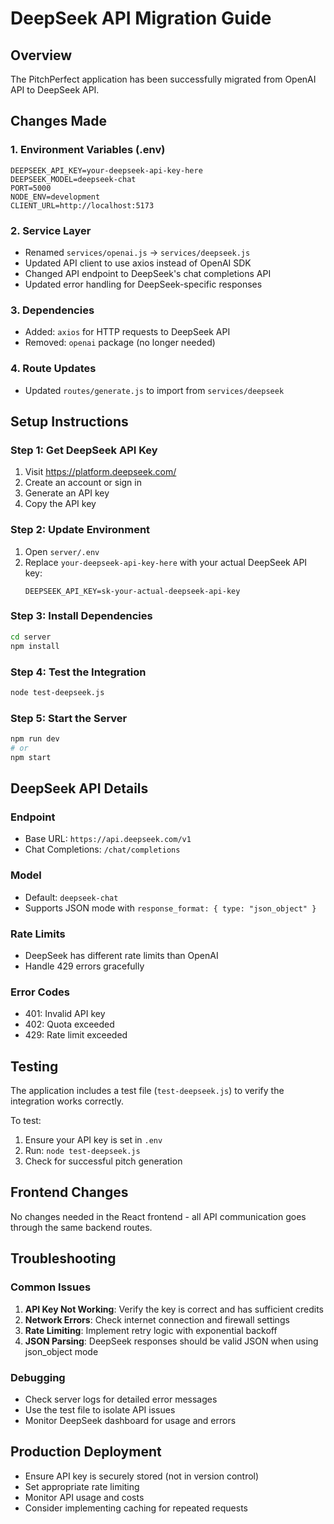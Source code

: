 # DeepSeek API Migration Guide

## Overview
The PitchPerfect application has been successfully migrated from OpenAI API to DeepSeek API.

## Changes Made

### 1. Environment Variables (.env)
```env
DEEPSEEK_API_KEY=your-deepseek-api-key-here
DEEPSEEK_MODEL=deepseek-chat
PORT=5000
NODE_ENV=development
CLIENT_URL=http://localhost:5173
```

### 2. Service Layer
- Renamed `services/openai.js` → `services/deepseek.js`
- Updated API client to use axios instead of OpenAI SDK
- Changed API endpoint to DeepSeek's chat completions API
- Updated error handling for DeepSeek-specific responses

### 3. Dependencies
- Added: `axios` for HTTP requests to DeepSeek API
- Removed: `openai` package (no longer needed)

### 4. Route Updates
- Updated `routes/generate.js` to import from `services/deepseek`

## Setup Instructions

### Step 1: Get DeepSeek API Key
1. Visit https://platform.deepseek.com/
2. Create an account or sign in
3. Generate an API key
4. Copy the API key

### Step 2: Update Environment
1. Open `server/.env`
2. Replace `your-deepseek-api-key-here` with your actual DeepSeek API key:
   ```env
   DEEPSEEK_API_KEY=sk-your-actual-deepseek-api-key
   ```

### Step 3: Install Dependencies
```bash
cd server
npm install
```

### Step 4: Test the Integration
```bash
node test-deepseek.js
```

### Step 5: Start the Server
```bash
npm run dev
# or
npm start
```

## DeepSeek API Details

### Endpoint
- Base URL: `https://api.deepseek.com/v1`
- Chat Completions: `/chat/completions`

### Model
- Default: `deepseek-chat`
- Supports JSON mode with `response_format: { type: "json_object" }`

### Rate Limits
- DeepSeek has different rate limits than OpenAI
- Handle 429 errors gracefully

### Error Codes
- 401: Invalid API key
- 402: Quota exceeded
- 429: Rate limit exceeded

## Testing

The application includes a test file (`test-deepseek.js`) to verify the integration works correctly.

To test:
1. Ensure your API key is set in `.env`
2. Run: `node test-deepseek.js`
3. Check for successful pitch generation

## Frontend Changes
No changes needed in the React frontend - all API communication goes through the same backend routes.

## Troubleshooting

### Common Issues
1. **API Key Not Working**: Verify the key is correct and has sufficient credits
2. **Network Errors**: Check internet connection and firewall settings
3. **Rate Limiting**: Implement retry logic with exponential backoff
4. **JSON Parsing**: DeepSeek responses should be valid JSON when using json_object mode

### Debugging
- Check server logs for detailed error messages
- Use the test file to isolate API issues
- Monitor DeepSeek dashboard for usage and errors

## Production Deployment
- Ensure API key is securely stored (not in version control)
- Set appropriate rate limiting
- Monitor API usage and costs
- Consider implementing caching for repeated requests
